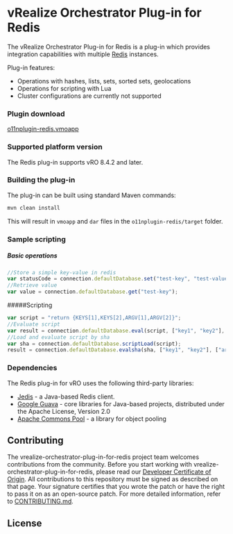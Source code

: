# vRealize Orchestrator Plug-in for Redis

The vRealize Orchestrator Plug-in for Redis is a plug-in which provides integration capabilities with multiple
[Redis](http://redis.io/) instances.

Plug-in features:

* Operations with hashes, lists, sets, sorted sets, geolocations
* Operations for scripting with Lua
* Cluster configurations are currently not supported

### Plugin download
[o11nplugin-redis.vmoapp](https://github.com/vmware-samples/vrealize-orchestrator-plug-in-for-redis/blob/main/dist/o11nplugin-redis.vmoapp?raw=true)

### Supported platform version
The Redis plug-in supports vRO 8.4.2 and later.

### Building the plug-in

The plug-in can be built using standard Maven commands:

```bash
mvn clean install
```

This will result in `vmoapp` and `dar` files in the `o11nplugin-redis/target` folder.

### Sample scripting

##### Basic operations
```javascript
//Store a simple key-value in redis
var statusCode = connection.defaultDatabase.set("test-key", "test-value");
//Retrieve value
var value = connection.defaultDatabase.get("test-key");
```

#####Scripting
```javascript
var script = "return {KEYS[1],KEYS[2],ARGV[1],ARGV[2]}";
//Evaluate script
var result = connection.defaultDatabase.eval(script, ["key1", "key2"], ["arg1", "arg2"]);
//Load and evaluate script by sha
var sha = connection.defaultDatabase.scriptLoad(script);
result = connection.defaultDatabase.evalsha(sha, ["key1", "key2"], ["arg1", "arg2"]);
```

### Dependencies
The Redis plug-in for vRO uses the following third-party libraries:
* [Jedis](https://github.com/xetorthio/jedis) - a Java-based Redis client.
* [Google Guava](https://github.com/google/guava) - core libraries for Java-based projects, distributed under the Apache License, Version 2.0
* [Apache Commons Pool](https://commons.apache.org/proper/commons-pool/download_pool.cgi) - a library for object pooling

## Contributing

The vrealize-orchestrator-plug-in-for-redis project team welcomes contributions from the community. Before you start working with vrealize-orchestrator-plug-in-for-redis, please
read our [Developer Certificate of Origin](https://cla.vmware.com/dco). All contributions to this repository must be
signed as described on that page. Your signature certifies that you wrote the patch or have the right to pass it on
as an open-source patch. For more detailed information, refer to [CONTRIBUTING.md](CONTRIBUTING.md).

## License
